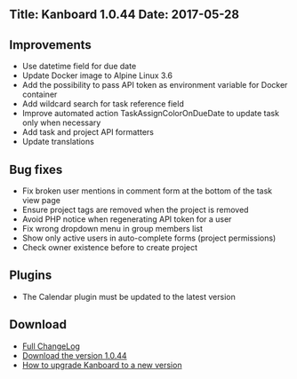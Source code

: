 Title: Kanboard 1.0.44
Date: 2017-05-28
---

Improvements
------------

* Use datetime field for due date
* Update Docker image to Alpine Linux 3.6
* Add the possibility to pass API token as environment variable for Docker container
* Add wildcard search for task reference field
* Improve automated action TaskAssignColorOnDueDate to update task only when necessary
* Add task and project API formatters
* Update translations

Bug fixes
---------

* Fix broken user mentions in comment form at the bottom of the task view page
* Ensure project tags are removed when the project is removed
* Avoid PHP notice when regenerating API token for a user
* Fix wrong dropdown menu in group members list
* Show only active users in auto-complete forms (project permissions)
* Check owner existence before to create project

Plugins
-------

* The Calendar plugin must be updated to the latest version

Download
--------

- [Full ChangeLog](https://github.com/kanboard/kanboard/blob/master/ChangeLog)
- [Download the version 1.0.44](https://github.com/kanboard/kanboard/releases/download/v1.0.44/kanboard-1.0.44.zip)
- [How to upgrade Kanboard to a new version](https://kanboard.net/documentation/update)
